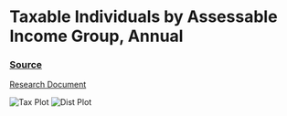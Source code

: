 # Taxable Individuals by Assessable Income Group, Annual
### [Source](https://data.gov.sg/dataset/taxable-individuals-by-assessable-income-group-annual?view_id=9ba609ea-c65f-4630-a48e-4c562b5337bc&resource_id=65913425-8a0d-47ca-b9f7-569bca3ac688)

[Research Document](rmd.pdf)

![Tax Plot](img/tax_plot.png)
![Dist Plot](img/dist.gif)
